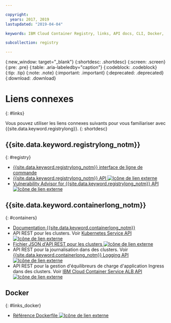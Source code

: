 ```yaml
---

copyright:
  years: 2017, 2019
lastupdated: "2019-04-04"

keywords: IBM Cloud Container Registry, links, API docs, CLI, Docker,

subcollection: registry

---
```


{:new_window: target="_blank"}
{:shortdesc: .shortdesc}
{:screen: .screen}
{:pre: .pre}
{:table: .aria-labeledby="caption"}
{:codeblock: .codeblock}
{:tip: .tip}
{:note: .note}
{:important: .important}
{:deprecated: .deprecated}
{:download: .download}

# Liens connexes
{: #links}

Vous pouvez utiliser les liens connexes suivants pour vous familiariser avec {{site.data.keyword.registrylong}}.
{: shortdesc}

## {{site.data.keyword.registrylong_notm}}
{: #registry}

- [{{site.data.keyword.registrylong_notm}} interface de ligne de commande](/docs/services/Registry?topic=container-registry-cli-plugin-containerregcli#containerregcli)
- [{{site.data.keyword.registrylong_notm}} API ![Icône de lien externe](../../icons/launch-glyph.svg "Icône de lien externe")](https://cloud.ibm.com/apidocs/container-registry)
- [Vulnerability Advisor for {{site.data.keyword.registrylong_notm}} API ![Icône de lien externe](../../icons/launch-glyph.svg "Icône de lien externe")](https://cloud.ibm.com/apidocs/container-registry/va)

## {{site.data.keyword.containerlong_notm}}
{: #containers}

- [Documentation {{site.data.keyword.containerlong_notm}}](/docs/containers?topic=containers-getting-started#getting-started)
- API REST pour les clusters. Voir [Kubernetes Service API ![Icône de lien externe](../../icons/launch-glyph.svg "Icône de lien externe")](https://containers.cloud.ibm.com/swagger-api/)
- [Fichier JSON d'API REST pour les clusters ![Icône de lien externe](../../icons/launch-glyph.svg "Icône de lien externe")](https://containers.cloud.ibm.com/swagger-api/swagger.json)
- API REST pour la journalisation dans des clusters. Voir [{{site.data.keyword.containerlong_notm}} Logging API ![Icône de lien externe](../../icons/launch-glyph.svg "Icône de lien externe")](https://containers.cloud.ibm.com/swagger-logging/)
- API REST pour la gestion d'équilibreurs de charge d'application Ingress dans des clusters. Voir [IBM Cloud Container Service ALB API ![Icône de lien externe](../../icons/launch-glyph.svg "Icône de lien externe")](https://containers.cloud.ibm.com/swagger-alb-api/)

## Docker
{: #links_docker}

- [Référence Dockerfile ![Icône de lien externe](../../icons/launch-glyph.svg "Icône de lien externe")](https://docs.docker.com/engine/reference/builder/)
